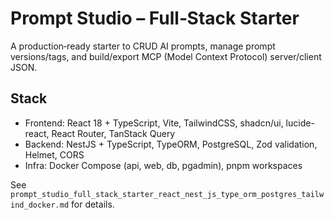 # Prompt Studio – Full‑Stack Starter

A production‑ready starter to CRUD AI prompts, manage prompt versions/tags, and build/export MCP (Model Context Protocol) server/client JSON.

## Stack

- Frontend: React 18 + TypeScript, Vite, TailwindCSS, shadcn/ui, lucide-react, React Router, TanStack Query
- Backend: NestJS + TypeScript, TypeORM, PostgreSQL, Zod validation, Helmet, CORS
- Infra: Docker Compose (api, web, db, pgadmin), pnpm workspaces

See `prompt_studio_full_stack_starter_react_nest_js_type_orm_postgres_tailwind_docker.md` for details.

